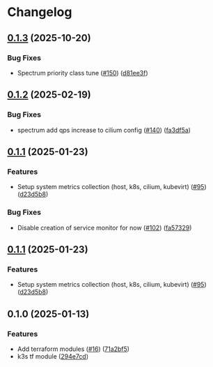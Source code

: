 # Changelog

## [0.1.3](https://github.com/fluencelabs/spectrum/compare/terraform-module-spectrum-v0.1.2...terraform-module-spectrum-v0.1.3) (2025-10-20)


### Bug Fixes

* Spectrum priority class tune ([#150](https://github.com/fluencelabs/spectrum/issues/150)) ([d81ee3f](https://github.com/fluencelabs/spectrum/commit/d81ee3f6a14a8b45fcd5633ff220ce6556de1c5c))

## [0.1.2](https://github.com/fluencelabs/spectrum/compare/terraform-module-spectrum-v0.1.1...terraform-module-spectrum-v0.1.2) (2025-02-19)


### Bug Fixes

* spectrum add qps increase to cilium config ([#140](https://github.com/fluencelabs/spectrum/issues/140)) ([fa3df5a](https://github.com/fluencelabs/spectrum/commit/fa3df5a99d4f46cabbdb2036598e1ee18c868042))

## [0.1.1](https://github.com/fluencelabs/spectrum/compare/terraform-module-spectrum-v0.1.0...terraform-module-spectrum-v0.1.1) (2025-01-23)


### Features

* Setup system metrics collection (host, k8s, cilium, kubevirt) ([#95](https://github.com/fluencelabs/spectrum/issues/95)) ([d23d5b8](https://github.com/fluencelabs/spectrum/commit/d23d5b8c6d505462fc54cdb3c5b7ec6f0b226a74))


### Bug Fixes

* Disable creation of service monitor for now ([#102](https://github.com/fluencelabs/spectrum/issues/102)) ([fa57329](https://github.com/fluencelabs/spectrum/commit/fa5732905470e5af60b888538c0facc44a48968d))

## [0.1.1](https://github.com/fluencelabs/spectrum/compare/terraform-module-spectrum-v0.1.0...terraform-module-spectrum-v0.1.1) (2025-01-23)


### Features

* Setup system metrics collection (host, k8s, cilium, kubevirt) ([#95](https://github.com/fluencelabs/spectrum/issues/95)) ([d23d5b8](https://github.com/fluencelabs/spectrum/commit/d23d5b8c6d505462fc54cdb3c5b7ec6f0b226a74))

## 0.1.0 (2025-01-13)


### Features

* Add terraform modules ([#16](https://github.com/fluencelabs/spectrum/issues/16)) ([71a2bf5](https://github.com/fluencelabs/spectrum/commit/71a2bf52ab0f27fb818220e1b79d1759c5ef08ee))
* k3s tf module ([294e7cd](https://github.com/fluencelabs/spectrum/commit/294e7cda89d7e23a7ef4cfc0a3c87915ea499773))
